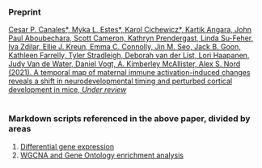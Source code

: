 ### Preprint

[Cesar P. Canales*, Myka L. Estes*, Karol Cichewicz*, Kartik Angara, John Paul Aboubechara, Scott Cameron, Kathryn Prendergast, Linda Su-Feher, Iva Zdilar, Ellie J. Kreun, Emma C. Connolly, Jin M. Seo, Jack B. Goon, Kathleen Farrelly, Tyler Stradleigh, Deborah van der List, Lori Haapanen, Judy Van de Water, Daniel Vogt, A. Kimberley McAllister, Alex S. Nord (2021).
 A temporal map of maternal immune activation-induced changes reveals a shift in neurodevelopmental timing and perturbed cortical development in mice, *Under review*](https://doi.org/10.1101/2020.06.13.150359)

#

### Markdown scripts referenced in the above paper, divided by areas

1. [Differential gene expression]()
2. [WGCNA and Gene Ontology enrichment analysis]()
